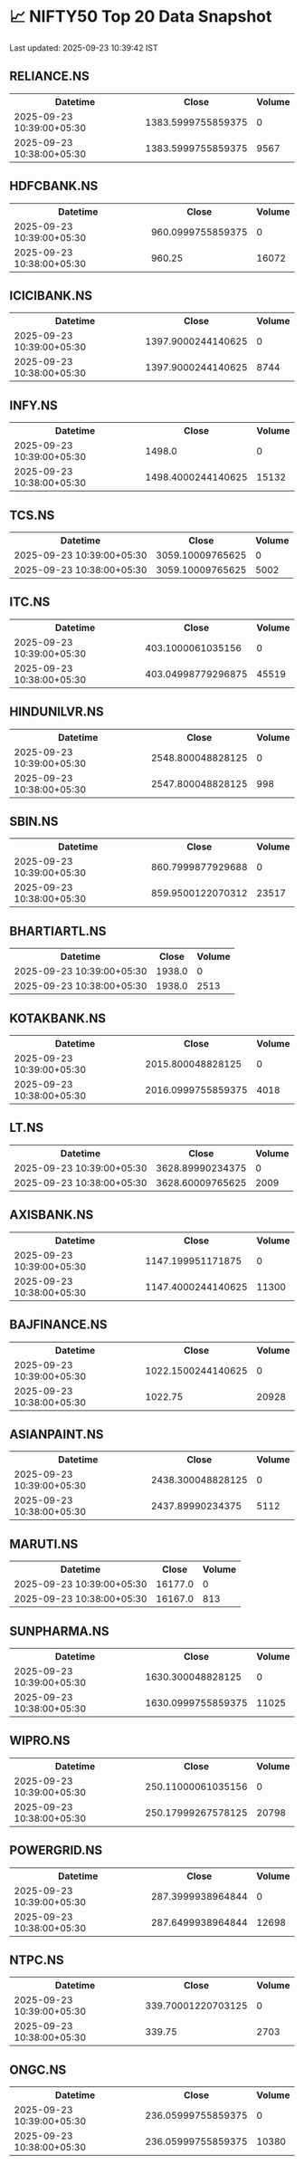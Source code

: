 # 📈 NIFTY50 Top 20 Data Snapshot

Last updated: 2025-09-23 10:39:42 IST

## RELIANCE.NS

<table>
  <tr><th>Datetime</th><th>Close</th><th>Volume</th></tr>
  <tr><td>2025-09-23 10:39:00+05:30</td><td>1383.5999755859375</td><td>0</td></tr>
  <tr><td>2025-09-23 10:38:00+05:30</td><td>1383.5999755859375</td><td>9567</td></tr>
</table>

## HDFCBANK.NS

<table>
  <tr><th>Datetime</th><th>Close</th><th>Volume</th></tr>
  <tr><td>2025-09-23 10:39:00+05:30</td><td>960.0999755859375</td><td>0</td></tr>
  <tr><td>2025-09-23 10:38:00+05:30</td><td>960.25</td><td>16072</td></tr>
</table>

## ICICIBANK.NS

<table>
  <tr><th>Datetime</th><th>Close</th><th>Volume</th></tr>
  <tr><td>2025-09-23 10:39:00+05:30</td><td>1397.9000244140625</td><td>0</td></tr>
  <tr><td>2025-09-23 10:38:00+05:30</td><td>1397.9000244140625</td><td>8744</td></tr>
</table>

## INFY.NS

<table>
  <tr><th>Datetime</th><th>Close</th><th>Volume</th></tr>
  <tr><td>2025-09-23 10:39:00+05:30</td><td>1498.0</td><td>0</td></tr>
  <tr><td>2025-09-23 10:38:00+05:30</td><td>1498.4000244140625</td><td>15132</td></tr>
</table>

## TCS.NS

<table>
  <tr><th>Datetime</th><th>Close</th><th>Volume</th></tr>
  <tr><td>2025-09-23 10:39:00+05:30</td><td>3059.10009765625</td><td>0</td></tr>
  <tr><td>2025-09-23 10:38:00+05:30</td><td>3059.10009765625</td><td>5002</td></tr>
</table>

## ITC.NS

<table>
  <tr><th>Datetime</th><th>Close</th><th>Volume</th></tr>
  <tr><td>2025-09-23 10:39:00+05:30</td><td>403.1000061035156</td><td>0</td></tr>
  <tr><td>2025-09-23 10:38:00+05:30</td><td>403.04998779296875</td><td>45519</td></tr>
</table>

## HINDUNILVR.NS

<table>
  <tr><th>Datetime</th><th>Close</th><th>Volume</th></tr>
  <tr><td>2025-09-23 10:39:00+05:30</td><td>2548.800048828125</td><td>0</td></tr>
  <tr><td>2025-09-23 10:38:00+05:30</td><td>2547.800048828125</td><td>998</td></tr>
</table>

## SBIN.NS

<table>
  <tr><th>Datetime</th><th>Close</th><th>Volume</th></tr>
  <tr><td>2025-09-23 10:39:00+05:30</td><td>860.7999877929688</td><td>0</td></tr>
  <tr><td>2025-09-23 10:38:00+05:30</td><td>859.9500122070312</td><td>23517</td></tr>
</table>

## BHARTIARTL.NS

<table>
  <tr><th>Datetime</th><th>Close</th><th>Volume</th></tr>
  <tr><td>2025-09-23 10:39:00+05:30</td><td>1938.0</td><td>0</td></tr>
  <tr><td>2025-09-23 10:38:00+05:30</td><td>1938.0</td><td>2513</td></tr>
</table>

## KOTAKBANK.NS

<table>
  <tr><th>Datetime</th><th>Close</th><th>Volume</th></tr>
  <tr><td>2025-09-23 10:39:00+05:30</td><td>2015.800048828125</td><td>0</td></tr>
  <tr><td>2025-09-23 10:38:00+05:30</td><td>2016.0999755859375</td><td>4018</td></tr>
</table>

## LT.NS

<table>
  <tr><th>Datetime</th><th>Close</th><th>Volume</th></tr>
  <tr><td>2025-09-23 10:39:00+05:30</td><td>3628.89990234375</td><td>0</td></tr>
  <tr><td>2025-09-23 10:38:00+05:30</td><td>3628.60009765625</td><td>2009</td></tr>
</table>

## AXISBANK.NS

<table>
  <tr><th>Datetime</th><th>Close</th><th>Volume</th></tr>
  <tr><td>2025-09-23 10:39:00+05:30</td><td>1147.199951171875</td><td>0</td></tr>
  <tr><td>2025-09-23 10:38:00+05:30</td><td>1147.4000244140625</td><td>11300</td></tr>
</table>

## BAJFINANCE.NS

<table>
  <tr><th>Datetime</th><th>Close</th><th>Volume</th></tr>
  <tr><td>2025-09-23 10:39:00+05:30</td><td>1022.1500244140625</td><td>0</td></tr>
  <tr><td>2025-09-23 10:38:00+05:30</td><td>1022.75</td><td>20928</td></tr>
</table>

## ASIANPAINT.NS

<table>
  <tr><th>Datetime</th><th>Close</th><th>Volume</th></tr>
  <tr><td>2025-09-23 10:39:00+05:30</td><td>2438.300048828125</td><td>0</td></tr>
  <tr><td>2025-09-23 10:38:00+05:30</td><td>2437.89990234375</td><td>5112</td></tr>
</table>

## MARUTI.NS

<table>
  <tr><th>Datetime</th><th>Close</th><th>Volume</th></tr>
  <tr><td>2025-09-23 10:39:00+05:30</td><td>16177.0</td><td>0</td></tr>
  <tr><td>2025-09-23 10:38:00+05:30</td><td>16167.0</td><td>813</td></tr>
</table>

## SUNPHARMA.NS

<table>
  <tr><th>Datetime</th><th>Close</th><th>Volume</th></tr>
  <tr><td>2025-09-23 10:39:00+05:30</td><td>1630.300048828125</td><td>0</td></tr>
  <tr><td>2025-09-23 10:38:00+05:30</td><td>1630.0999755859375</td><td>11025</td></tr>
</table>

## WIPRO.NS

<table>
  <tr><th>Datetime</th><th>Close</th><th>Volume</th></tr>
  <tr><td>2025-09-23 10:39:00+05:30</td><td>250.11000061035156</td><td>0</td></tr>
  <tr><td>2025-09-23 10:38:00+05:30</td><td>250.17999267578125</td><td>20798</td></tr>
</table>

## POWERGRID.NS

<table>
  <tr><th>Datetime</th><th>Close</th><th>Volume</th></tr>
  <tr><td>2025-09-23 10:39:00+05:30</td><td>287.3999938964844</td><td>0</td></tr>
  <tr><td>2025-09-23 10:38:00+05:30</td><td>287.6499938964844</td><td>12698</td></tr>
</table>

## NTPC.NS

<table>
  <tr><th>Datetime</th><th>Close</th><th>Volume</th></tr>
  <tr><td>2025-09-23 10:39:00+05:30</td><td>339.70001220703125</td><td>0</td></tr>
  <tr><td>2025-09-23 10:38:00+05:30</td><td>339.75</td><td>2703</td></tr>
</table>

## ONGC.NS

<table>
  <tr><th>Datetime</th><th>Close</th><th>Volume</th></tr>
  <tr><td>2025-09-23 10:39:00+05:30</td><td>236.05999755859375</td><td>0</td></tr>
  <tr><td>2025-09-23 10:38:00+05:30</td><td>236.05999755859375</td><td>10380</td></tr>
</table>

